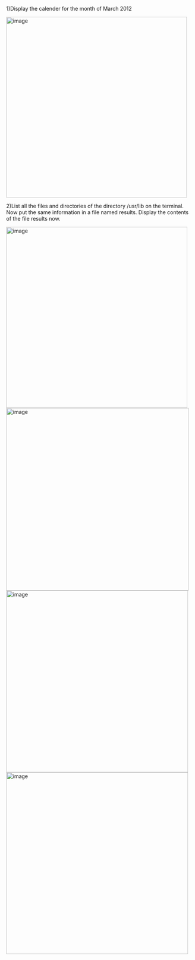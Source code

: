 1)Display the calender for the month of March 2012

<img width="486" alt="image" src="https://github.com/Pandi0906/Linux_Training_Program_Assignments/assets/65610375/34d48ab3-5992-4364-8be5-c4e9377e945b">

2)List all the files and directories of the directory /usr/lib on the terminal. Now put the same information in a file named results. 
Display the contents of the file results now.

<img width="487" alt="image" src="https://github.com/Pandi0906/Linux_Training_Program_Assignments/assets/65610375/5a4d8ed1-176b-4aae-9b95-1f6162d4bac3">

<img width="491" alt="image" src="https://github.com/Pandi0906/Linux_Training_Program_Assignments/assets/65610375/761597c8-d482-4669-bd61-02f1a1be9e77">

<img width="489" alt="image" src="https://github.com/Pandi0906/Linux_Training_Program_Assignments/assets/65610375/093dcdc6-cdac-4716-b6c0-acf3159b0fe5">

<img width="489" alt="image" src="https://github.com/Pandi0906/Linux_Training_Program_Assignments/assets/65610375/29d70406-5489-407f-b028-7dbf3769bc10">

